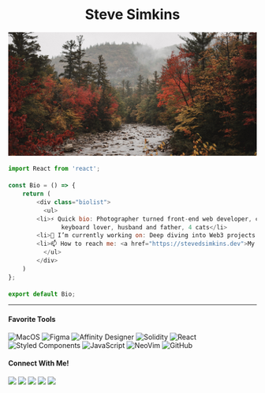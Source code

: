 <h1 align="center"> Steve Simkins </h1>

![Cover](./img/cover.jpg)

```javascript
import React from 'react'; 

const Bio = () => {
	return (
	    <div class="biolist">
	      <ul>
		<li>⚡️ Quick bio: Photographer turned front-end web developer, coffee addict, 
		       keyboard lover, husband and father, 4 cats</li>
		<li>🔭 I’m currently working on: Deep diving into Web3 projects as well as personal websites for friends!</li>
		<li>📫 How to reach me: <a href="https://stevedsimkins.dev">My Website!</a></li>
	      </ul>
	    </div>
	)
};

export default Bio;
```
----

<h4>Favorite Tools</h4>

![MacOS](https://img.shields.io/badge/mac%20os-000000?style=for-the-badge&logo=apple&logoColor=white) ![Figma](https://img.shields.io/badge/figma-%23F24E1E.svg?style=for-the-badge&logo=figma&logoColor=white) ![Affinity Designer](https://img.shields.io/badge/affinitydesginer-%231B72BE.svg?style=for-the-badge&logo=affinity-designer&logoColor=white) ![Solidity](https://img.shields.io/badge/Solidity-e6e6e6?style=for-the-badge&logo=solidity&logoColor=black) ![React](https://img.shields.io/badge/react-%2320232a.svg?style=for-the-badge&logo=react&logoColor=%2361DAFB) ![Styled Components](https://img.shields.io/badge/styled--components-DB7093?style=for-the-badge&logo=styled-components&logoColor=white) ![JavaScript](https://img.shields.io/badge/javascript-%23323330.svg?style=for-the-badge&logo=javascript&logoColor=%23F7DF1E) ![NeoVim](https://img.shields.io/badge/NeoVim-%2357A143.svg?&style=for-the-badge&logo=neovim&logoColor=white) ![GitHub](https://img.shields.io/badge/github-%23121011.svg?style=for-the-badge&logo=github&logoColor=white) 

<h4>Connect With Me!</h4>  

<a href="https://stevedsimkins.dev" target="_blank"><img src="https://img.shields.io/badge/Website-000000?style=for-the-badge&logo=Safari&logoColor=white"/></a>
<a href="https://hashnode.com/@stevedsimkins" target="_blank"><img src="https://img.shields.io/badge/Hashnode-2962FF?style=for-the-badge&logo=hashnode&logoColor=white"/></a>
<a href="https://www.twitter.com/stevedsimkins" target="_blank"><img src="https://img.shields.io/badge/@stevedsimkins-%231DA1F2.svg?style=for-the-badge&logo=Twitter&logoColor=white" /></a>
<a href="https://instagram.com/stevedsimkins.dev" target="_blank"><img src="https://img.shields.io/badge/@stevedsimkins.dev-%23E4405F.svg?style=for-the-badge&logo=Instagram&logoColor=white"/></a>
<a href="https://facebook.com/sdsimkins" target="_blank"><img src="https://img.shields.io/badge/Facebook-%231877F2.svg?style=for-the-badge&logo=Facebook&logoColor=white"/></a>
